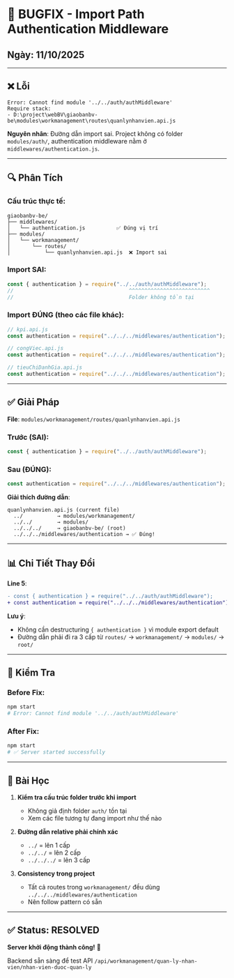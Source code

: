 # 🐛 BUGFIX - Import Path Authentication Middleware

## Ngày: 11/10/2025

---

## ❌ Lỗi

```
Error: Cannot find module '../../auth/authMiddleware'
Require stack:
- D:\project\webBV\giaobanbv-be\modules\workmanagement\routes\quanlynhanvien.api.js
```

**Nguyên nhân**: Đường dẫn import sai. Project không có folder `modules/auth/`, authentication middleware nằm ở `middlewares/authentication.js`.

---

## 🔍 Phân Tích

### Cấu trúc thực tế:

```
giaobanbv-be/
├── middlewares/
│   └── authentication.js          ✅ Đúng vị trí
├── modules/
│   └── workmanagement/
│       └── routes/
│           └── quanlynhanvien.api.js  ❌ Import sai
```

### Import SAI:

```javascript
const { authentication } = require("../../auth/authMiddleware");
//                                     ^^^^^^^^^^^^^^^^^^^^^^^^^^
//                                     Folder không tồn tại
```

### Import ĐÚNG (theo các file khác):

```javascript
// kpi.api.js
const authentication = require("../../../middlewares/authentication");

// congViec.api.js
const authentication = require("../../../middlewares/authentication");

// tieuChiDanhGia.api.js
const authentication = require("../../../middlewares/authentication");
```

---

## ✅ Giải Pháp

**File**: `modules/workmanagement/routes/quanlynhanvien.api.js`

### Trước (SAI):

```javascript
const { authentication } = require("../../auth/authMiddleware");
```

### Sau (ĐÚNG):

```javascript
const authentication = require("../../../middlewares/authentication");
```

**Giải thích đường dẫn**:

```
quanlynhanvien.api.js (current file)
  ../           → modules/workmanagement/
  ../../        → modules/
  ../../../     → giaobanbv-be/ (root)
  ../../../middlewares/authentication → ✅ Đúng!
```

---

## 📊 Chi Tiết Thay Đổi

**Line 5**:

```diff
- const { authentication } = require("../../auth/authMiddleware");
+ const authentication = require("../../../middlewares/authentication");
```

**Lưu ý**:

- Không cần destructuring `{ authentication }` vì module export default
- Đường dẫn phải đi ra 3 cấp từ `routes/` → `workmanagement/` → `modules/` → `root/`

---

## 🧪 Kiểm Tra

### Before Fix:

```bash
npm start
# Error: Cannot find module '../../auth/authMiddleware'
```

### After Fix:

```bash
npm start
# ✅ Server started successfully
```

---

## 📝 Bài Học

1. **Kiểm tra cấu trúc folder trước khi import**

   - Không giả định folder `auth/` tồn tại
   - Xem các file tương tự đang import như thế nào

2. **Đường dẫn relative phải chính xác**

   - `../` = lên 1 cấp
   - `../../` = lên 2 cấp
   - `../../../` = lên 3 cấp

3. **Consistency trong project**
   - Tất cả routes trong `workmanagement/` đều dùng `../../../middlewares/authentication`
   - Nên follow pattern có sẵn

---

## ✅ Status: RESOLVED

**Server khởi động thành công!** 🚀

Backend sẵn sàng để test API `/api/workmanagement/quan-ly-nhan-vien/nhan-vien-duoc-quan-ly`
